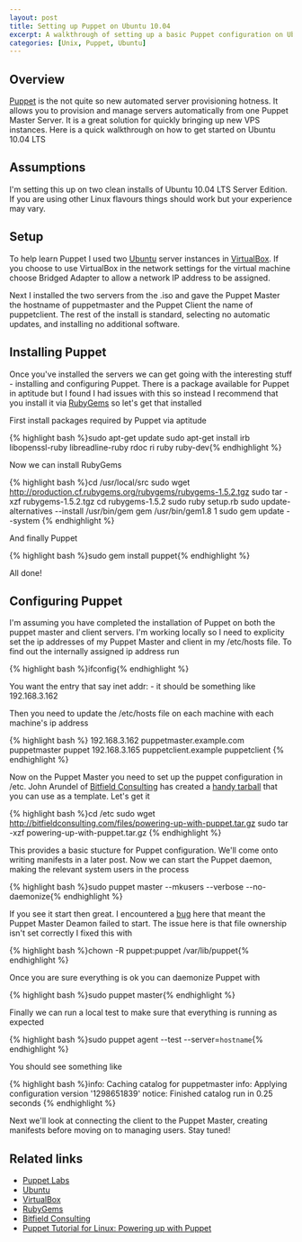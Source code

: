 ```yaml
--- 
layout: post
title: Setting up Puppet on Ubuntu 10.04
excerpt: A walkthrough of setting up a basic Puppet configuration on Ubuntu 10.04 LTS
categories: [Unix, Puppet, Ubuntu]
---
```


## Overview

[Puppet][1] is the not quite so new automated server provisioning hotness. It allows you to provision and manage servers automatically from one Puppet Master Server. It is a great solution for quickly bringing up new VPS instances. Here is a quick walkthrough on how to get started on Ubuntu 10.04 LTS

## Assumptions

I'm setting this up on two clean installs of Ubuntu 10.04 LTS Server Edition. If you are using other Linux flavours things should work but your experience may vary. 

## Setup

To help learn Puppet I used two [Ubuntu][2] server instances in [VirtualBox][3]. If you choose to use VirtualBox in the network settings for the virtual machine choose Bridged Adapter to allow a network IP address to be assigned. 

Next I installed the two servers from the .iso and gave the Puppet Master the hostname of puppetmaster and the Puppet Client the name of puppetclient. The rest of the install is standard, selecting no automatic updates, and installing no additional software. 

## Installing Puppet

Once you've installed the servers we can get going with the interesting stuff - installing and configuring Puppet. There is a package available for Puppet in aptitude but I found I had issues with this so instead I recommend that you install it via [RubyGems][4] so let's get that installed

First install packages required by Puppet via aptitude

{% highlight bash %}sudo apt-get update
sudo apt-get install irb libopenssl-ruby libreadline-ruby rdoc ri ruby ruby-dev{% endhighlight %}

Now we can install RubyGems

{% highlight bash %}cd /usr/local/src
sudo wget http://production.cf.rubygems.org/rubygems/rubygems-1.5.2.tgz
sudo tar -xzf rubygems-1.5.2.tgz
cd rubygems-1.5.2
sudo ruby setup.rb
sudo update-alternatives --install /usr/bin/gem gem /usr/bin/gem1.8 1
sudo gem update --system
{% endhighlight %}

And finally Puppet

{% highlight bash %}sudo gem install puppet{% endhighlight %}

All done!

## Configuring Puppet

I'm assuming you have completed the installation of Puppet on both the puppet master and client servers. I'm working locally so I need to explicity set the ip addresses of my Puppet Master and client in my /etc/hosts file. To find out the internally assigned ip address run

{% highlight bash %}ifconfig{% endhighlight %}

You want the entry that say inet addr: - it should be something like 192.168.3.162

Then you need to update the /etc/hosts file on each machine with each machine's ip address

{% highlight bash %}
192.168.3.162 puppetmaster.example.com puppetmaster puppet
192.168.3.165 puppetclient.example puppetclient
{% endhighlight %}

Now on the Puppet Master you need to set up the puppet configuration in /etc. John Arundel of [Bitfield Consulting][5] has created a [handy tarball][6] that you can use as a template. Let's get it

{% highlight bash %}cd /etc
sudo wget http://bitfieldconsulting.com/files/powering-up-with-puppet.tar.gz
sudo tar -xzf powering-up-with-puppet.tar.gz
{% endhighlight %}

This provides a basic stucture for Puppet configuration. We'll come onto writing manifests in a later post. Now we can start the Puppet daemon, making the relevant system users in the process

{% highlight bash %}sudo puppet master --mkusers --verbose --no-daemonize{% endhighlight %}

If you see it start then great. I encountered a [bug][7] here that meant the Puppet Master Deamon failed to start. The issue here is that file ownership isn't set correctly I fixed this with

{% highlight bash %}chown -R puppet:puppet /var/lib/puppet{% endhighlight %}

Once you are sure everything is ok you can daemonize Puppet with

{% highlight bash %}sudo puppet master{% endhighlight %}

Finally we can run a local test to make sure that everything is running as expected

{% highlight bash %}sudo puppet agent --test --server=`hostname`{% endhighlight %}

You should see something like

{% highlight bash %}info: Caching catalog for puppetmaster
info: Applying configuration version '1298651839'
notice: Finished catalog run in 0.25 seconds
{% endhighlight %}

Next we'll look at connecting the client to the Puppet Master, creating manifests before moving on to managing users. Stay tuned!

## Related links
* [Puppet Labs][1]
* [Ubuntu][2]
* [VirtualBox][3]
* [RubyGems][4]
* [Bitfield Consulting][6]
* [Puppet Tutorial for Linux: Powering up with Puppet][8]

[1]: http://www.puppetlabs.com/
[2]: http://www.ubuntu.com/
[3]: http://www.virtualbox.org/
[4]: http://rubygems.org/
[5]: http://bitfieldconsulting.com/
[6]: http://bitfieldconsulting.com/files/powering-up-with-puppet.tar.gz
[7]: http://comments.gmane.org/gmane.comp.sysutils.puppet.bugs/17681
[8]: http://bitfieldconsulting.com/puppet-tutorial

